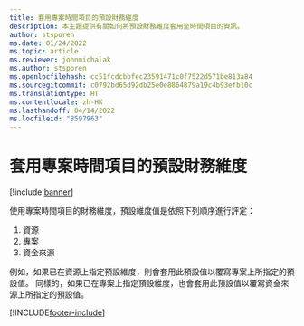```yaml
---
title: 套用專案時間項目的預設財務維度
description: 本主題提供有關如何將預設財務維度套用至時間項目的資訊。
author: stsporen
ms.date: 01/24/2022
ms.topic: article
ms.reviewer: johnmichalak
ms.author: stsporen
ms.openlocfilehash: cc51fcdcbbfec23591471c0f7522d571be813a84
ms.sourcegitcommit: c0792bd65d92db25e0e8864879a19c4b93efb10c
ms.translationtype: HT
ms.contentlocale: zh-HK
ms.lasthandoff: 04/14/2022
ms.locfileid: "8597963"
---
```

# <a name="defaulting-financial-dimensions-for-project-time-entries"></a>套用專案時間項目的預設財務維度

[!include [banner](../includes/banner.md)]

使用專案時間項目的財務維度，預設維度值是依照下列順序進行評定：

1. 資源
2. 專案
3. 資金來源

例如，如果已在資源上指定預設維度，則會套用此預設值以覆寫專案上所指定的預設值。 同樣的，如果已在專案上指定預設維度，也會套用此預設值以覆寫資金來源上所指定的預設值。

[!INCLUDE[footer-include](../includes/footer-banner.md)]

